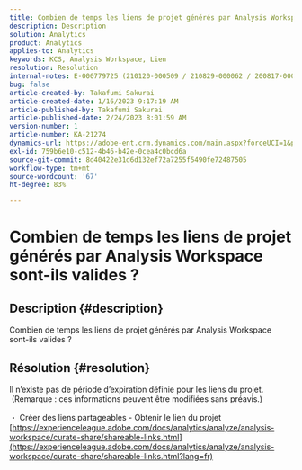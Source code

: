 ```yaml
---
title: Combien de temps les liens de projet générés par Analysis Workspace sont-ils valides ?
description: Description
solution: Analytics
product: Analytics
applies-to: Analytics
keywords: KCS, Analysis Workspace, Lien
resolution: Resolution
internal-notes: E-000779725 (210120-000509 / 210829-000062 / 200817-000457 / 190620-000374)
bug: false
article-created-by: Takafumi Sakurai
article-created-date: 1/16/2023 9:17:19 AM
article-published-by: Takafumi Sakurai
article-published-date: 2/24/2023 8:01:59 AM
version-number: 1
article-number: KA-21274
dynamics-url: https://adobe-ent.crm.dynamics.com/main.aspx?forceUCI=1&pagetype=entityrecord&etn=knowledgearticle&id=6625a38d-7e95-ed11-aad1-6045bd006239
exl-id: 759b6e10-c512-4b46-b42e-0cea4c0bcd6a
source-git-commit: 8d40422e31d6d132ef72a7255f5490fe72487505
workflow-type: tm+mt
source-wordcount: '67'
ht-degree: 83%

---
```


# Combien de temps les liens de projet générés par Analysis Workspace sont-ils valides ?

## Description {#description}

Combien de temps les liens de projet générés par Analysis Workspace sont-ils valides ?

## Résolution {#resolution}


Il n’existe pas de période d’expiration définie pour les liens du projet.  (Remarque : ces informations peuvent être modifiées sans préavis.)

・ Créer des liens partageables - Obtenir le lien du projet
[https://experienceleague.adobe.com/docs/analytics/analyze/analysis-workspace/curate-share/shareable-links.html](https://experienceleague.adobe.com/docs/analytics/analyze/analysis-workspace/curate-share/shareable-links.html?lang=fr)
